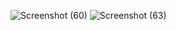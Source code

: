 ![Screenshot (60)](https://user-images.githubusercontent.com/92388988/192151650-38879cee-7e60-4d33-85d2-38f3411125ac.png)
![Screenshot (63)](https://user-images.githubusercontent.com/92388988/192152124-815ba04d-2ea0-400e-afab-c7625b54bc42.png)
